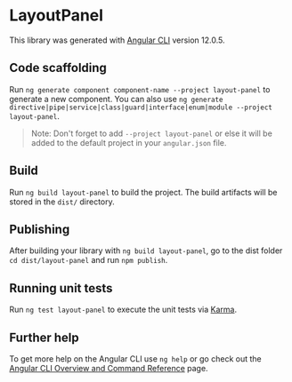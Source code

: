 # LayoutPanel

This library was generated with [Angular CLI](https://github.com/angular/angular-cli) version 12.0.5.

## Code scaffolding

Run `ng generate component component-name --project layout-panel` to generate a new component. You can also use `ng generate directive|pipe|service|class|guard|interface|enum|module --project layout-panel`.
> Note: Don't forget to add `--project layout-panel` or else it will be added to the default project in your `angular.json` file. 

## Build

Run `ng build layout-panel` to build the project. The build artifacts will be stored in the `dist/` directory.

## Publishing

After building your library with `ng build layout-panel`, go to the dist folder `cd dist/layout-panel` and run `npm publish`.

## Running unit tests

Run `ng test layout-panel` to execute the unit tests via [Karma](https://karma-runner.github.io).

## Further help

To get more help on the Angular CLI use `ng help` or go check out the [Angular CLI Overview and Command Reference](https://angular.io/cli) page.
